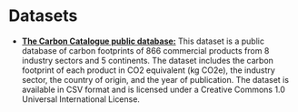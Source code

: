 # Datasets

- [**The Carbon Catalogue public database:**](https://springernature.figshare.com/articles/dataset/The_Carbon_Catalogue_public_database_Carbon_footprints_of_866_commercial_products_across_8_industry_sectors_and_5_continents/16908979?backTo=%2Fcollections%2FThe_Carbon_Catalogue_Carbon_footprints_of_866_commercial_products_from_8_industry_sectors_and_5_continents%2F5408100&file=31271269) This dataset is a public database of carbon footprints of 866 commercial products from 8 industry sectors and 5 continents. The dataset includes the carbon footprint of each product in CO2 equivalent (kg CO2e), the industry sector, the country of origin, and the year of publication. The dataset is available in CSV format and is licensed under a Creative Commons 1.0 Universal International License.